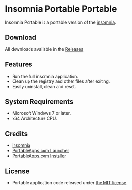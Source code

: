 # Insomnia Portable Portable
Insomnia Portable is a portable version of the [insomnia](https://insomnia.rest/products/insomnia).

## Download
All downloads available in the [Releases](https://github.com/gek64/InsomniaPortable/releases)

## Features
* Run the full insomnia application.
* Clean up the registry and other files after exiting.
* Easily uninstall, clean and reset.

## System Requirements
* Microsoft Windows 7 or later.
* x64 Architecture CPU.

## Credits
* [insomnia](https://insomnia.rest/products/insomnia)
* [PortableApps.com Launcher](https://portableapps.com/apps/development/portableapps.com_launcher)
* [PortableApps.com Installer](https://portableapps.com/apps/development/portableapps.com_installer)

## License
* Portable application code released under [the MIT license](https://github.com/gek64/InsomniaPortable/raw/main/LICENSE).
